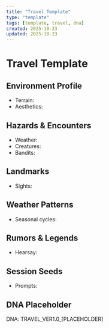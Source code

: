 ```yaml
---
title: "Travel Template"
type: "template"
tags: [template, travel, dna]
created: 2025-10-23
updated: 2025-10-23
---
```


# Travel Template

## Environment Profile
- Terrain:
- Aesthetics:

## Hazards & Encounters
- Weather:
- Creatures:
- Bandits:

## Landmarks
- Sights:

## Weather Patterns
- Seasonal cycles:

## Rumors & Legends
- Hearsay:

## Session Seeds
- Prompts:

## DNA Placeholder
DNA: TRAVEL_VER1.0_[PLACEHOLDER]
